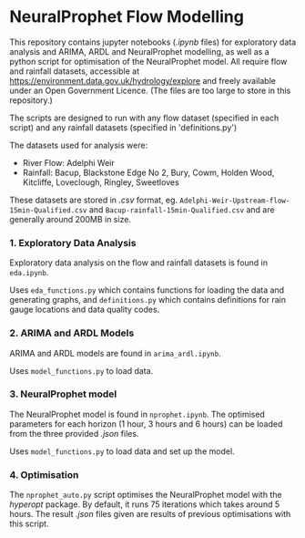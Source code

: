 # NeuralProphet Flow Modelling


This repository contains jupyter notebooks (_.ipynb_ files) for exploratory data analysis and ARIMA, ARDL and NeuralProphet modelling, as well as a python script for optimisation of the NeuralProphet model. All require flow and rainfall datasets, accessible at https://environment.data.gov.uk/hydrology/explore and freely available under an Open Government Licence. (The files are too large to store in this repository.)

The scripts are designed to run with any flow dataset (specified in each script) and any rainfall datasets (specified in 'definitions.py')

The datasets used for analysis were:
- River Flow: Adelphi Weir
- Rainfall: Bacup, Blackstone Edge No 2, Bury, Cowm, Holden Wood, Kitcliffe, Loveclough, Ringley, Sweetloves
  
These datasets are stored in _.csv_ format, eg. `Adelphi-Weir-Upstream-flow-15min-Qualified.csv` and `Bacup-rainfall-15min-Qualified.csv` and are generally around 200MB in size.

### 1. Exploratory Data Analysis
Exploratory data analysis on the flow and rainfall datasets is found in `eda.ipynb`.

Uses `eda_functions.py` which contains functions for loading the data and generating graphs, and `definitions.py` which contains definitions for rain gauge locations and data quality codes.

### 2. ARIMA and ARDL Models
ARIMA and ARDL models are found in `arima_ardl.ipynb`.

Uses `model_functions.py` to load data.

### 3. NeuralProphet model
The NeuralProphet model is found in `nprophet.ipynb`.
The optimised parameters for each horizon (1 hour, 3 hours and 6 hours) can be loaded from the three provided _.json_ files.

Uses `model_functions.py` to load data and set up the model.

### 4. Optimisation
The `nprophet_auto.py` script optimises the NeuralProphet model with the _hyperopt_ package. By default, it runs 75 iterations which takes around 5 hours. The result _.json_ files given are results of previous optimisations with this script.
